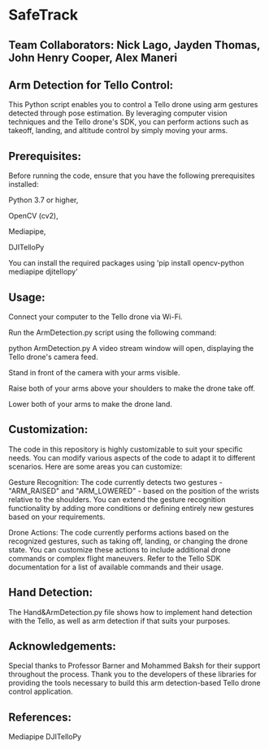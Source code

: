 # SafeTrack
## **Team Collaborators:** Nick Lago, Jayden Thomas, John Henry Cooper, Alex Maneri

## **Arm Detection for Tello Control:**
This Python script enables you to control a Tello drone using arm gestures detected through pose estimation. By leveraging computer vision techniques and the Tello drone's SDK, you can perform actions such as takeoff, landing, and altitude control by simply moving your arms.

## **Prerequisites:**
Before running the code, ensure that you have the following prerequisites installed:

Python 3.7 or higher,

OpenCV (cv2),

Mediapipe,

DJITelloPy

You can install the required packages using 'pip install opencv-python mediapipe djitellopy'

## **Usage:**
Connect your computer to the Tello drone via Wi-Fi.

Run the ArmDetection.py script using the following command:


python ArmDetection.py
A video stream window will open, displaying the Tello drone's camera feed.

Stand in front of the camera with your arms visible.

Raise both of your arms above your shoulders to make the drone take off.

Lower both of your arms to make the drone land.

## **Customization:**

The code in this repository is highly customizable to suit your specific needs. You can modify various aspects of the code to adapt it to different scenarios. Here are some areas you can customize:

Gesture Recognition: The code currently detects two gestures - "ARM_RAISED" and "ARM_LOWERED" - based on the position of the wrists relative to the shoulders. You can extend the gesture recognition functionality by adding more conditions or defining entirely new gestures based on your requirements.

Drone Actions: The code currently performs actions based on the recognized gestures, such as taking off, landing, or changing the drone state. You can customize these actions to include additional drone commands or complex flight maneuvers. Refer to the Tello SDK documentation for a list of available commands and their usage.

## **Hand Detection:**

The Hand&ArmDetection.py file shows how to implement hand detection with the Tello, as well as arm detection if that suits your purposes.

## **Acknowledgements:**
Special thanks to Professor Barner and Mohammed Baksh for their support throughout the process. Thank you to the developers of these libraries for providing the tools necessary to build this arm detection-based Tello drone control application.

## **References:**
Mediapipe
DJITelloPy
